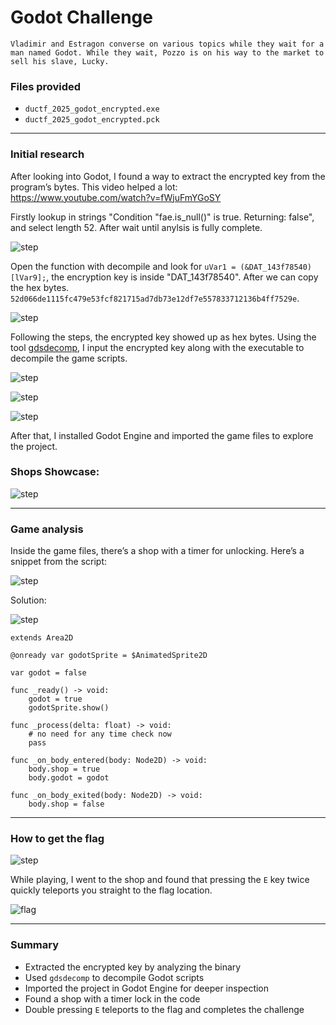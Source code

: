 # Godot Challenge
```
Vladimir and Estragon converse on various topics while they wait for a man named Godot. While they wait, Pozzo is on his way to the market to sell his slave, Lucky.
```

### Files provided

- `ductf_2025_godot_encrypted.exe`  
- `ductf_2025_godot_encrypted.pck`

---

### Initial research

After looking into Godot, I found a way to extract the encrypted key from the program’s bytes. This video helped a lot:  
https://www.youtube.com/watch?v=fWjuFmYGoSY



Firstly lookup in strings "Condition \"fae.is_null()\" is true. Returning: false", and select length 52. After wait until anylsis is fully complete. 

![step](https://github.com/vmbx/writeups/blob/main/2025/DownUnderCTF%202025/rev/godot/images/gh.png)

Open the function with decompile and look for `uVar1 = (&DAT_143f78540)[lVar9];`, the encryption key is inside "DAT_143f78540". After we can copy the hex bytes.
`52d066de1115fc479e53fcf821715ad7db73e12df7e557833712136b4ff7529e`. 

![step](https://github.com/vmbx/writeups/blob/main/2025/DownUnderCTF%202025/rev/godot/images/gh1.png)

Following the steps, the encrypted key showed up as hex bytes. Using the tool [gdsdecomp](https://github.com/GDRETools/gdsdecomp), I input the encrypted key along with the executable to decompile the game scripts.  

![step](https://github.com/vmbx/writeups/blob/main/2025/DownUnderCTF%202025/rev/godot/images/go1.png)

![step](https://github.com/vmbx/writeups/blob/main/2025/DownUnderCTF%202025/rev/godot/images/go2.png)

![step](https://github.com/vmbx/writeups/blob/main/2025/DownUnderCTF%202025/rev/godot/images/go3.png)

After that, I installed Godot Engine and imported the game files to explore the project.

### Shops Showcase:
![step](https://github.com/vmbx/writeups/blob/main/2025/DownUnderCTF%202025/rev/godot/images/shop.png)


---

### Game analysis

Inside the game files, there’s a shop with a timer for unlocking. Here’s a snippet from the script:

![step](https://github.com/vmbx/writeups/blob/main/2025/DownUnderCTF%202025/rev/godot/images/shop1.png)

Solution:

![step](https://github.com/vmbx/writeups/blob/main/2025/DownUnderCTF%202025/rev/godot/images/shop3.png)

```gdscript
extends Area2D

@onready var godotSprite = $AnimatedSprite2D

var godot = false

func _ready() -> void:
	godot = true
	godotSprite.show()

func _process(delta: float) -> void:
	# no need for any time check now
	pass

func _on_body_entered(body: Node2D) -> void:
	body.shop = true
	body.godot = godot

func _on_body_exited(body: Node2D) -> void:
	body.shop = false
````

---

### How to get the flag

![step](https://github.com/vmbx/writeups/blob/main/2025/DownUnderCTF%202025/rev/godot/images/file1.png)

While playing, I went to the shop and found that pressing the `E` key twice quickly teleports you straight to the flag location.

![flag](https://github.com/vmbx/writeups/blob/main/2025/DownUnderCTF%202025/rev/godot/goflag.png)

---

### Summary

* Extracted the encrypted key by analyzing the binary
* Used `gdsdecomp` to decompile Godot scripts
* Imported the project in Godot Engine for deeper inspection
* Found a shop with a timer lock in the code
* Double pressing `E` teleports to the flag and completes the challenge

